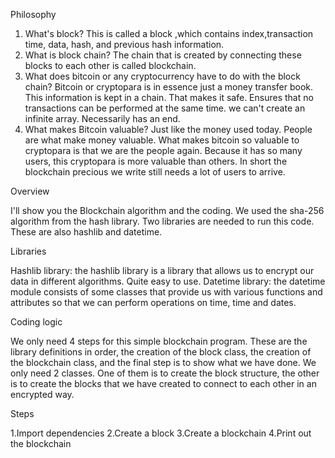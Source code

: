Philosophy

1.	What's block?
This is called a block ,which contains index,transaction time, data, hash, and previous hash information.
2.	What is block chain?
The chain that is created by connecting these blocks to each other is called blockchain. 
3. What does bitcoin or any cryptocurrency have to do with the block chain?
Bitcoin or cryptopara is in essence just a money transfer book. This information is kept in a chain. That makes it safe. Ensures that no transactions can be performed at the same time. we can't create an infinite array. Necessarily has an end.
4.	What makes Bitcoin valuable?
Just like the money used today. People are what make money valuable. What makes bitcoin so valuable to cryptopara is that we are the people again. Because it has so many users, this cryptopara is more valuable than others. In short the blockchain precious we write still needs a lot of users to arrive.

Overview

I'll show you the Blockchain algorithm and the coding. We used the sha-256 algorithm from the hash library. Two libraries are needed to run this code. These are also hashlib and datetime.

Libraries

Hashlib library: the hashlib library is a library that allows us to encrypt our data in different algorithms. Quite easy to use.
Datetime library: the datetime module consists of some classes that provide us with various functions and attributes so that we can perform operations on time, time and dates.


Coding logic

We only need 4 steps for this simple blockchain program. These are the library definitions in order, the creation of the block class, the creation of the blockchain class, and the final step is to show what we have done.
We only need 2 classes. One of them is to create the block structure, the other is to create the blocks that we have created to connect to each other in an encrypted way.

Steps

1.Import dependencies
2.Create a block
3.Create a blockchain
4.Print out the blockchain
